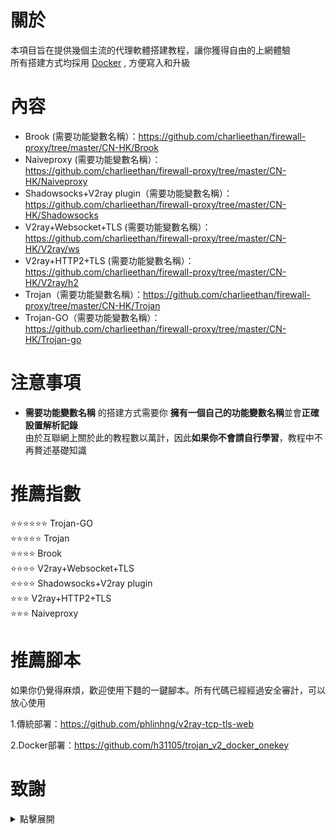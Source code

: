 # 關於
本項目旨在提供幾個主流的代理軟體搭建教程，讓你獲得自由的上網體驗    
所有搭建方式均採用 [Docker](https://hub.docker.com/) , 方便寫入和升級     
# 內容
- Brook (需要功能變數名稱）：https://github.com/charlieethan/firewall-proxy/tree/master/CN-HK/Brook  		
- Naiveproxy (需要功能變數名稱）：https://github.com/charlieethan/firewall-proxy/tree/master/CN-HK/Naiveproxy		
- Shadowsocks+V2ray plugin（需要功能變數名稱）：https://github.com/charlieethan/firewall-proxy/tree/master/CN-HK/Shadowsocks  
- V2ray+Websocket+TLS (需要功能變數名稱）：https://github.com/charlieethan/firewall-proxy/tree/master/CN-HK/V2ray/ws     
- V2ray+HTTP2+TLS (需要功能變數名稱）：https://github.com/charlieethan/firewall-proxy/tree/master/CN-HK/V2ray/h2         
- Trojan（需要功能變數名稱）：https://github.com/charlieethan/firewall-proxy/tree/master/CN-HK/Trojan      
- Trojan-GO（需要功能變數名稱）：https://github.com/charlieethan/firewall-proxy/tree/master/CN-HK/Trojan-go    
# 注意事項
- **需要功能變數名稱** 的搭建方式需要你 **擁有一個自己的功能變數名稱**並會**正確設置解析記錄**     
由於互聯網上關於此的教程數以萬計，因此**如果你不會請自行學習**，教程中不再贅述基礎知識
# 推薦指數  
⭐⭐⭐⭐⭐⭐ Trojan-GO       
⭐⭐⭐⭐⭐ Trojan         
⭐⭐⭐⭐ Brook      
⭐⭐⭐⭐ V2ray+Websocket+TLS     
⭐⭐⭐⭐ Shadowsocks+V2ray plugin    
⭐⭐⭐ V2ray+HTTP2+TLS       
⭐⭐⭐ Naiveproxy		   
# 推薦腳本	
如果你仍覺得麻煩，歡迎使用下麵的一鍵腳本。所有代碼已經經過安全審計，可以放心使用		

1.傳統部署：https://github.com/phlinhng/v2ray-tcp-tls-web		

2.Docker部署：https://github.com/h31105/trojan_v2_docker_onekey			
# 致謝  
<details>
<summary>點擊展開 </summary>

- [@teddysun](https://hub.docker.com/u/teddysun)    
- [Shadowsocks-libev](https://github.com/shadowsocks/shadowsocks-libev)    
- [Brook](https://github.com/txthinking/brook)				  
- [Naiveproxy](https://github.com/klzgrad/naiveproxy)		
- [V2ray(V2fly)](https://github.com/v2fly/v2ray-core)         
- [Trojan](https://github.com/trojan-gfw/trojan)       
- [Trojan-GO](https://github.com/p4gefau1t/trojan-go)              
- [across](https://github.com/teddysun/across)     
- [Trojan-Qt5](https://github.com/Trojan-Qt5/Trojan-Qt5)     
- [v2rayN](https://github.com/2dust/v2rayN)      
- [v2rayNG](https://github.com/2dust/v2rayNG)     
- [shadowsocks-android](https://github.com/shadowsocks/shadowsocks-android)     
- [shadowsocks-windows](https://github.com/shadowsocks/shadowsocks-windows)       
</details>
